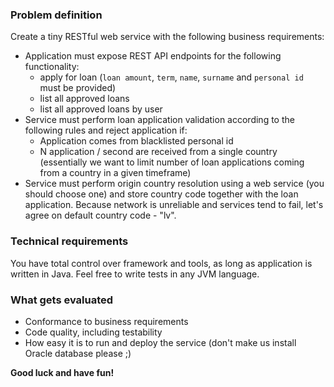 ### Problem definition
Create a tiny RESTful web service with the following business requirements:

- Application must expose REST API endpoints for the following functionality:
  - apply for loan (`loan amount`, `term`, `name`, `surname` and `personal id` must be provided)
  - list all approved loans
  - list all approved loans by user
- Service must perform loan application validation according to the following rules and reject application if:
  - Application comes from blacklisted personal id
  - N application / second are received from a single country (essentially we want to limit number of loan
  applications coming from a country in a given timeframe)
- Service must perform origin country resolution using a web service (you should choose one) and
store country code together with the loan application. Because network is unreliable and services tend to fail,
let's agree on default country code - "lv".

### Technical requirements

You have total control over framework and tools, as long as application is written in Java.
Feel free to write tests in any JVM language.

### What gets evaluated

- Conformance to business requirements
- Code quality, including testability
- How easy it is to run and deploy the service (don't make us install Oracle database please ;)

**Good luck and have fun!**